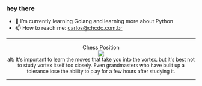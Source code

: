 ### hey there 

- :seedling: I’m currently learning Golang and learning more about Python
- :mailbox: How to reach me: carlos@chcdc.com.br


---


<!-- xkcd -->
<p align="center">Chess Position</br><img src=https://imgs.xkcd.com/comics/chess_position.png></br><font size =2>alt: It's important to learn the moves that take you into the vortex, but it's best not to study vortex itself too closely. Even grandmasters who have built up a tolerance lose the ability to play for a few hours after studying it.</br></font></p></table></p> 


<!-- xkcd -->
---

